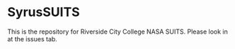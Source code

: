 # SyrusSUITS

This is the repository for Riverside City College NASA SUITS. Please look in at the issues tab.
